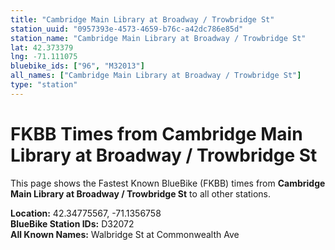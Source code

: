 ```yaml
---
title: "Cambridge Main Library at Broadway / Trowbridge St"
station_uuid: "0957393e-4573-4659-b76c-a42dc786e85d"
station_name: "Cambridge Main Library at Broadway / Trowbridge St"
lat: 42.373379
lng: -71.111075
bluebike_ids: ["96", "M32013"]
all_names: ["Cambridge Main Library at Broadway / Trowbridge St"]
type: "station"
---
```


# FKBB Times from Cambridge Main Library at Broadway / Trowbridge St

This page shows the Fastest Known BlueBike (FKBB) times from **Cambridge Main Library at Broadway / Trowbridge St** to all other stations.

**Location:** 42.34775567, -71.1356758  
**BlueBike Station IDs:** D32072  
**All Known Names:** Walbridge St at Commonwealth Ave

